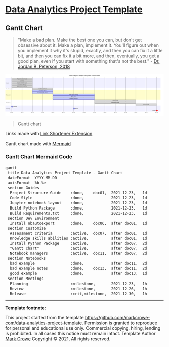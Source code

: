 # [Data Analytics Project Template](./../../..)

## Gantt Chart

>"Make a bad plan. Make the best one you can, but don't get obsessive about it. Make a plan, implement it. You'll figure out when you implement it why it's stupid, exactly, and then you can fix it a little bit, and then you can fix it a bit more, and then, eventually, you get a good plan, even if you start with something that's not the best." - [Dr. Jordan B. Peterson, 2018](https://www.jordanbpeterson.com/transcripts/aubrey-marcus/)

[![Gantt chart](./images/gantt-chart.png)](https://tinyurl.com/2mqadoj4)

> Gantt chart

Links made with [Link Shortener Extension](https://timleland.com/link-shortener-extension/)

Gantt chart made with [Mermaid](https://mermaid.live/edit)

### Gantt Chart Mermaid Code

```mermaid
gantt
 title Data Analytics Project Template - Gantt Chart
 dateFormat  YYYY-MM-DD
 axisFormat  %b-%e
 section Guides
  Project Structure Guide    :done,    doc01,  2021-12-23,   1d
  Code Style                 :done,            2021-12-23,   1d
  Jupyter notebook layout    :done,            2021-12-23,   1d
  Build Python Package       :done,            2021-12-23,   1d
  Build Requirements.txt     :done,            2021-12-23,   1d
 section Dev Environment
  Install nbautoexport       :done,    doc06,  after doc01,  1d
 section Customize
  Assessment criteria        :active,  doc07,  after doc01,  1d
  Knowledge skills abilities :active,          after doc01,  1d
  Install Python Package     :active,          after doc07,  2d
  "Gantt chart"              :active,          after doc07,  2d
  Notebook managers          :active,  doc11,  after doc07,  2d
 section Notebooks
  bad example                :done,            after doc11,  2d
  bad example notes          :done,    doc13,  after doc11,  2d
  good example               :done,            after doc13,  1d
 section Meetings
  Planning                   :milestone,       2021-12-23,   1h
  Review                     :milestone,       2021-12-26,   1h
  Release                    :crit,milestone,  2021-12-30,   1h
```

---
**Template footnote:**

This project started from the template <https://github.com/markcrowe-com/data-analytics-project-template>. Permission is granted to reproduce for personal and educational use only. Commercial copying, hiring, lending is prohibited. In all cases this notice must remain intact. Template Author [Mark Crowe](https://github.com/markcrowe-com/) Copyright &copy; 2021, All rights reserved.
